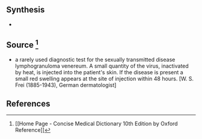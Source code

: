 ## Synthesis
- 
## Source [^1]
- a rarely used diagnostic test for the sexually transmitted disease lymphogranuloma venereum. A small quantity of the virus, inactivated by heat, is injected into the patient's skin. If the disease is present a small red swelling appears at the site of injection within 48 hours. \[W. S. Frei (1885-1943), German dermatologist]
## References

[^1]: [[Home Page - Concise Medical Dictionary 10th Edition by Oxford Reference]]